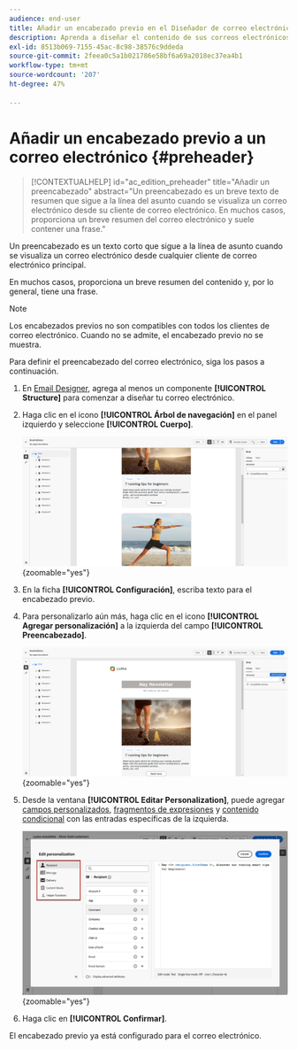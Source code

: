 ```yaml
---
audience: end-user
title: Añadir un encabezado previo en el Diseñador de correo electrónico
description: Aprenda a diseñar el contenido de sus correos electrónicos
exl-id: 8513b069-7155-45ac-8c98-38576c9ddeda
source-git-commit: 2feea0c5a1b021786e58bf6a69a2018ec37ea4b1
workflow-type: tm+mt
source-wordcount: '207'
ht-degree: 47%

---
```


# Añadir un encabezado previo a un correo electrónico {#preheader}

>[!CONTEXTUALHELP]
>id="ac_edition_preheader"
>title="Añadir un preencabezado"
>abstract="Un preencabezado es un breve texto de resumen que sigue a la línea del asunto cuando se visualiza un correo electrónico desde su cliente de correo electrónico. En muchos casos, proporciona un breve resumen del correo electrónico y suele contener una frase."

Un preencabezado es un texto corto que sigue a la línea de asunto cuando se visualiza un correo electrónico desde cualquier cliente de correo electrónico principal.

En muchos casos, proporciona un breve resumen del contenido y, por lo general, tiene una frase.

>[!NOTE]
>
>Los encabezados previos no son compatibles con todos los clientes de correo electrónico. Cuando no se admite, el encabezado previo no se muestra.

Para definir el preencabezado del correo electrónico, siga los pasos a continuación.

1. En [Email Designer](create-email-content.md), agrega al menos un componente **[!UICONTROL Structure]** para comenzar a diseñar tu correo electrónico.

1. Haga clic en el icono **[!UICONTROL Árbol de navegación]** en el panel izquierdo y seleccione **[!UICONTROL Cuerpo]**.

   ![](assets/preheader_body.png){zoomable="yes"}

1. En la ficha **[!UICONTROL Configuración]**, escriba texto para el encabezado previo.

1. Para personalizarlo aún más, haga clic en el icono **[!UICONTROL Agregar personalización]** a la izquierda del campo **[!UICONTROL Preencabezado]**.

   ![](assets/preheader_body_settings.png){zoomable="yes"}

1. Desde la ventana **[!UICONTROL Editar Personalization]**, puede agregar [campos personalizados](../personalization/personalize.md), [fragmentos de expresiones](../content/use-expression-fragments.md) y [contenido condicional](../personalization/conditions.md) con las entradas específicas de la izquierda.

   ![](assets/preheader_body_personalization.png){zoomable="yes"}

1. Haga clic en **[!UICONTROL Confirmar]**.

El encabezado previo ya está configurado para el correo electrónico.
